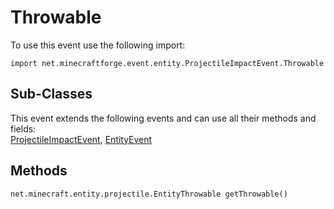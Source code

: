 # Throwable

To use this event use the following import:
```groovy:no-line-numbers
import net.minecraftforge.event.entity.ProjectileImpactEvent.Throwable
```

## Sub-Classes
This event extends the following events and can use all their methods and fields: <br>
[ProjectileImpactEvent](projectile_impact_event.md), [EntityEvent](../entity_event/entity_event.md)

## Methods
```groovy:no-line-numbers
net.minecraft.entity.projectile.EntityThrowable getThrowable()
```
